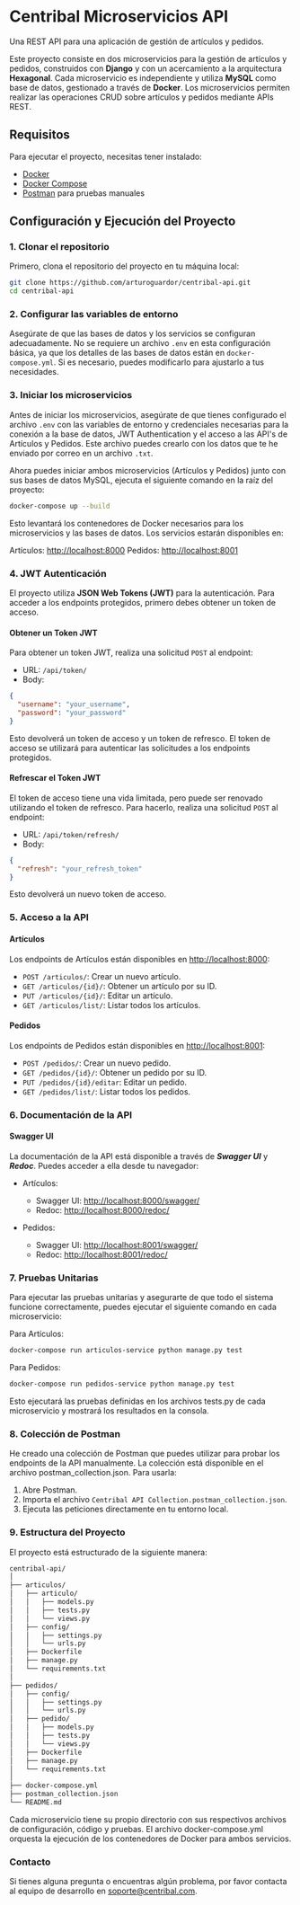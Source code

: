 # Centribal Microservicios API

Una REST API para una aplicación de gestión de artículos y pedidos.

 Este proyecto consiste en dos microservicios para la gestión de artículos y pedidos, construidos con **Django** y con un acercamiento a la arquitectura **Hexagonal**. Cada microservicio es independiente y utiliza **MySQL** como base de datos, gestionado a través de **Docker**. Los microservicios permiten realizar las operaciones CRUD sobre artículos y pedidos mediante APIs REST.

## Requisitos

Para ejecutar el proyecto, necesitas tener instalado:

- [Docker](https://www.docker.com/)
- [Docker Compose](https://docs.docker.com/compose/)
- [Postman](https://www.postman.com/) para pruebas manuales

## Configuración y Ejecución del Proyecto

### 1. Clonar el repositorio

Primero, clona el repositorio del proyecto en tu máquina local:

```bash
git clone https://github.com/arturoguardor/centribal-api.git
cd centribal-api
```

### 2. Configurar las variables de entorno

Asegúrate de que las bases de datos y los servicios se configuran adecuadamente. No se requiere un archivo `.env` en esta configuración básica, ya que los detalles de las bases de datos están en `docker-compose.yml`. Si es necesario, puedes modificarlo para ajustarlo a tus necesidades.

### 3. Iniciar los microservicios

Antes de iniciar los microservicios, asegúrate de que tienes configurado el archivo `.env` con las variables de entorno y credenciales necesarias para la conexión a la base de datos, JWT Authentication y el acceso a las API's de Artículos y Pedidos. Este archivo puedes crearlo con los datos que te he enviado por correo en un archivo `.txt`.

Ahora puedes iniciar ambos microservicios (Artículos y Pedidos) junto con sus bases de datos MySQL, ejecuta el siguiente comando en la raíz del proyecto:

```bash
docker-compose up --build
```

Esto levantará los contenedores de Docker necesarios para los microservicios y las bases de datos. Los servicios estarán disponibles en:

Artículos: [http://localhost:8000](http://localhost:8000)
Pedidos: [http://localhost:8001](http://localhost:8001)

### 4. JWT Autenticación

El proyecto utiliza **JSON Web Tokens (JWT)** para la autenticación. Para acceder a los endpoints protegidos, primero debes obtener un token de acceso.

#### Obtener un Token JWT

Para obtener un token JWT, realiza una solicitud `POST` al endpoint:

- URL: `/api/token/`
- Body:

```json
{
  "username": "your_username",
  "password": "your_password"
}
```

Esto devolverá un token de acceso y un token de refresco. El token de acceso se utilizará para autenticar las solicitudes a los endpoints protegidos.

#### Refrescar el Token JWT

El token de acceso tiene una vida limitada, pero puede ser renovado utilizando el token de refresco. Para hacerlo, realiza una solicitud `POST` al endpoint:

- URL: `/api/token/refresh/`
- Body:

```json
{
  "refresh": "your_refresh_token"
}
```

Esto devolverá un nuevo token de acceso.

### 5. Acceso a la API

#### Artículos

Los endpoints de Artículos están disponibles en [http://localhost:8000](http://localhost:8000):

- `POST /articulos/`: Crear un nuevo artículo.
- `GET /articulos/{id}/`: Obtener un artículo por su ID.
- `PUT /articulos/{id}/`: Editar un artículo.
- `GET /articulos/list/`: Listar todos los artículos.

#### Pedidos

Los endpoints de Pedidos están disponibles en [http://localhost:8001](http://localhost:8001):

- `POST /pedidos/`: Crear un nuevo pedido.
- `GET /pedidos/{id}/`: Obtener un pedido por su ID.
- `PUT /pedidos/{id}/editar`: Editar un pedido.
- `GET /pedidos/list/`: Listar todos los pedidos.

### 6. Documentación de la API

#### Swagger UI

La documentación de la API está disponible a través de ***Swagger UI*** y ***Redoc***. Puedes acceder a ella desde tu navegador:

- Artículos:

  - Swagger UI: [http://localhost:8000/swagger/](http://localhost:8000/swagger/)
  - Redoc: [http://localhost:8000/redoc/](http://localhost:8000/redoc/)

- Pedidos:

  - Swagger UI: [http://localhost:8001/swagger/](http://localhost:8001/swagger/)
  - Redoc: [http://localhost:8001/redoc/](http://localhost:8001/redoc/)

### 7. Pruebas Unitarias

Para ejecutar las pruebas unitarias y asegurarte de que todo el sistema funcione correctamente, puedes ejecutar el siguiente comando en cada microservicio:

Para Artículos:

```bash
docker-compose run articulos-service python manage.py test
```
Para Pedidos:

```bash
docker-compose run pedidos-service python manage.py test
```

Esto ejecutará las pruebas definidas en los archivos tests.py de cada microservicio y mostrará los resultados en la consola.

### 8. Colección de Postman

He creado una colección de Postman que puedes utilizar para probar los endpoints de la API manualmente. La colección está disponible en el archivo postman_collection.json. Para usarla:

1. Abre Postman.
2. Importa el archivo `Centribal API Collection.postman_collection.json`.
3. Ejecuta las peticiones directamente en tu entorno local.

### 9. Estructura del Proyecto

El proyecto está estructurado de la siguiente manera:

```bash
centribal-api/
│
├── articulos/
│   ├── articulo/
│   │   ├── models.py
│   │   ├── tests.py
│   │   └── views.py
│   ├── config/
│   │   ├── settings.py
│   │   └── urls.py
│   ├── Dockerfile
│   ├── manage.py
│   └── requirements.txt
│
├── pedidos/
│   ├── config/
│   │   ├── settings.py
│   │   └── urls.py
│   ├── pedido/
│   │   ├── models.py
│   │   ├── tests.py
│   │   └── views.py
│   ├── Dockerfile
│   ├── manage.py
│   └── requirements.txt
│
├── docker-compose.yml
├── postman_collection.json
└── README.md
```

Cada microservicio tiene su propio directorio con sus respectivos archivos de configuración, código y pruebas. El archivo docker-compose.yml orquesta la ejecución de los contenedores de Docker para ambos servicios.

### Contacto

Si tienes alguna pregunta o encuentras algún problema, por favor contacta al equipo de desarrollo en [soporte@centribal.com](mailto:soporte@centribal.com).
